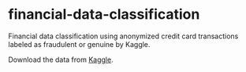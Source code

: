 # financial-data-classification

 Financial data classification using anonymized credit card transactions labeled as fraudulent or genuine by Kaggle.

 Download the data from [Kaggle](https://www.kaggle.com/datasets/mlg-ulb/creditcardfraud).
